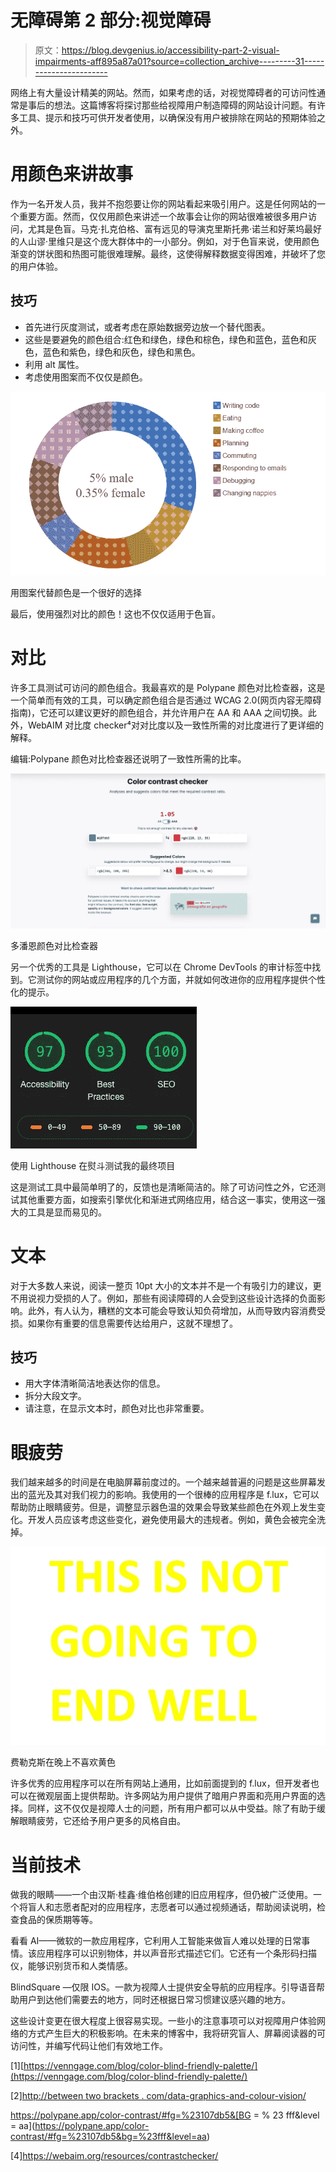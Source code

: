 # 无障碍第 2 部分:视觉障碍

> 原文：<https://blog.devgenius.io/accessibility-part-2-visual-impairments-aff895a87a01?source=collection_archive---------31----------------------->

网络上有大量设计精美的网站。然而，如果考虑的话，对视觉障碍者的可访问性通常是事后的想法。这篇博客将探讨那些给视障用户制造障碍的网站设计问题。有许多工具、提示和技巧可供开发者使用，以确保没有用户被排除在网站的预期体验之外。

# 用颜色来讲故事

作为一名开发人员，我并不抱怨要让你的网站看起来吸引用户。这是任何网站的一个重要方面。然而，仅仅用颜色来讲述一个故事会让你的网站很难被很多用户访问，尤其是色盲。马克·扎克伯格、富有远见的导演克里斯托弗·诺兰和好莱坞最好的人山谬·里维只是这个庞大群体中的一小部分。例如，对于色盲来说，使用颜色渐变的饼状图和热图可能很难理解。最终，这使得解释数据变得困难，并破坏了您的用户体验。

## 技巧

*   首先进行灰度测试，或者考虑在原始数据旁边放一个替代图表。
*   这些是要避免的颜色组合:红色和绿色，绿色和棕色，绿色和蓝色，蓝色和灰色，蓝色和紫色，绿色和灰色，绿色和黑色。
*   利用 alt 属性。
*   考虑使用图案而不仅仅是颜色。

![](img/ff2a23b950f6fbbc2b6365ef145d983c.png)

用图案代替颜色是一个很好的选择

最后，使用强烈对比的颜色！这也不仅仅适用于色盲。

# 对比

许多工具测试可访问的颜色组合。我最喜欢的是 Polypane 颜色对比检查器，这是一个简单而有效的工具，可以确定颜色组合是否通过 WCAG 2.0(网页内容无障碍指南)，它还可以建议更好的颜色组合，并允许用户在 AA 和 AAA 之间切换。此外，WebAIM 对比度 checker⁴对对比度以及一致性所需的对比度进行了更详细的解释。

编辑:Polypane 颜色对比检查器还说明了一致性所需的比率。

![](img/a1b06be58e918eda3262c0840c4fce46.png)

多潘恩颜色对比检查器

另一个优秀的工具是 Lighthouse，它可以在 Chrome DevTools 的审计标签中找到。它测试你的网站或应用程序的几个方面，并就如何改进你的应用程序提供个性化的提示。

![](img/a2de3b811735e55464f79018a11f0cc5.png)

使用 Lighthouse 在熨斗测试我的最终项目

这是测试工具中最简单明了的，反馈也是清晰简洁的。除了可访问性之外，它还测试其他重要方面，如搜索引擎优化和渐进式网络应用，结合这一事实，使用这一强大的工具是显而易见的。

# 文本

对于大多数人来说，阅读一整页 10pt 大小的文本并不是一个有吸引力的建议，更不用说视力受损的人了。例如，那些有阅读障碍的人会受到这些设计选择的负面影响。此外，有人认为，糟糕的文本可能会导致认知负荷增加，从而导致内容消费受损。如果你有重要的信息需要传达给用户，这就不理想了。

## 技巧

*   用大字体清晰简洁地表达你的信息。
*   拆分大段文字。
*   请注意，在显示文本时，颜色对比也非常重要。

# 眼疲劳

我们越来越多的时间是在电脑屏幕前度过的。一个越来越普遍的问题是这些屏幕发出的蓝光及其对我们视力的影响。我使用的一个很棒的应用程序是 f.lux，它可以帮助防止眼睛疲劳。但是，调整显示器色温的效果会导致某些颜色在外观上发生变化。开发人员应该考虑这些变化，避免使用最大的违规者。例如，黄色会被完全洗掉。

![](img/c689c4d12bedc0b7439575bb90cd7d17.png)

费勒克斯在晚上不喜欢黄色

许多优秀的应用程序可以在所有网站上通用，比如前面提到的 f.lux，但开发者也可以在微观层面上提供帮助。许多网站为用户提供了暗用户界面和亮用户界面的选择。同样，这不仅仅是视障人士的问题，所有用户都可以从中受益。除了有助于缓解眼睛疲劳，它还给予用户更多的风格自由。

# 当前技术

做我的眼睛——一个由汉斯·桂鑫·维伯格创建的旧应用程序，但仍被广泛使用。一个将盲人和志愿者配对的应用程序，志愿者可以通过视频通话，帮助阅读说明，检查食品的保质期等等。

看看 AI——微软的一款应用程序，它利用人工智能来做盲人难以处理的日常事情。该应用程序可以识别物体，并以声音形式描述它们。它还有一个条形码扫描仪，能够识别货币和人类情感。

BlindSquare —仅限 IOS。一款为视障人士提供安全导航的应用程序。引导语音帮助用户到达他们需要去的地方，同时还根据日常习惯建议感兴趣的地方。

这些设计变更在很大程度上很容易实现。一些小的注意事项可以对视障用户体验网络的方式产生巨大的积极影响。在未来的博客中，我将研究盲人、屏幕阅读器的可访问性，并编写代码让他们有效地工作。

[1][https://venngage.com/blog/color-blind-friendly-palette/](https://venngage.com/blog/color-blind-friendly-palette/)

[2][http://between two brackets . com/data-graphics-and-colour-vision/](http://betweentwobrackets.com/data-graphics-and-colour-vision/)

https://polypane.app/color-contrast/#fg=%23107db5&[BG = % 23 fff&level = aa](https://polypane.app/color-contrast/#fg=%23107db5&bg=%23fff&level=aa)

[4]https://webaim.org/resources/contrastchecker/